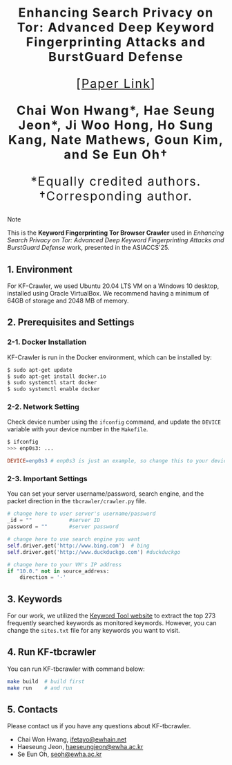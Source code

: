 <h1 align='center' style="text-align:center; font-weight:bold; font-size:2.0em;letter-spacing:2.0px;"> Enhancing Search Privacy on Tor: Advanced Deep Keyword Fingerprinting Attacks and BurstGuard Defense </h1>

<p align='center' style="text-align:center; font-size:2.0em;letter-spacing:2.0px;"> [<a href="https://dl.acm.org/doi/pdf/10.1145/3708821.3733914" target="_blank">Paper Link</a>] </p>

<p align='center' style="text-align:center; font-weight:bold; font-size:2.0em;letter-spacing:2.0px;"> <b> Chai Won Hwang*,  Hae Seung Jeon*, Ji Woo Hong, Ho Sung Kang, Nate Mathews, Goun Kim, and Se Eun Oh† </b> </p>

<p align='center' style="text-align:center; font-size:2.0em;letter-spacing:2.0px;"> *Equally credited authors. †Corresponding author. </p>


> [!NOTE]
> This is the **Keyword Fingerprinting Tor Browser Crawler** used in *Enhancing Search Privacy on Tor: Advanced Deep Keyword Fingerprinting Attacks and BurstGuard Defense* work, presented in the ASIACCS'25.


## 1. Environment

For KF-Crawler, we used Ubuntu 20.04 LTS VM on a Windows 10 desktop, installed using Oracle VirtualBox. We recommend having a minimum of 64GB of storage and 2048 MB of memory.


## 2. Prerequisites and Settings

### 2-1. Docker Installation

KF-Crawler is run in the Docker environment, which can be installed by:

```bash
$ sudo apt-get update
$ sudo apt-get install docker.io
$ sudo systemctl start docker
$ sudo systemctl enable docker
```

### 2-2. Network Setting

Check device number using the `ifconfig` command, and update the `DEVICE` variable with your device number in the `Makefile`.

```bash
$ ifconfig
>>> enp0s3: ...
```

```Makefile
DEVICE=enp0s3 # enp0s3 is just an example, so change this to your device number
```

### 2-3. Important Settings
You can set your server username/password, search engine, and the packet direction in the `tbcrawler/crawler.py` file.


```Python
# change here to user server's username/password
_id = ""            #server ID
password = ""       #server password
```

```Python
# change here to use search engine you want
self.driver.get('http://www.bing.com')  # bing
self.driver.get('http://www.duckduckgo.com') #duckduckgo
```

```Python
# change here to your VM's IP address
if "10.0." not in source_address:
    direction = '-'
```


## 3. Keywords

For our work, we utilized the [Keyword Tool website](https://keywordtool.io/) to extract the top 273 frequently searched keywords as monitored keywords. However, you can change the `sites.txt` file for any keywords you want to visit.


## 4. Run KF-tbcrawler

You can run KF-tbcrawler with command below:

```bash
make build  # build first
make run    # and run
```


## 5. Contacts
Please contact us if you have any questions about KF-tbcrawler.

- Chai Won Hwang, ifetayo@ewhain.net
- Haeseung Jeon, haeseungjeon@ewha.ac.kr
- Se Eun Oh, seoh@ewha.ac.kr
